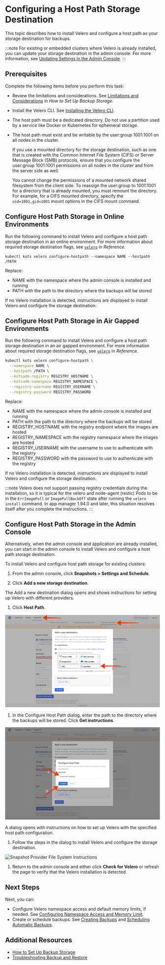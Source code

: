 # Configuring a Host Path Storage Destination

This topic describes how to install Velero and configure a host path as your storage destination for backups.  

:::note
For existing or embedded clusters where Velero is already installed, you can update your storage destination in the admin console. For more information, see [Updating Settings in the Admin Console](snapshots-updating-with-admin-console).
:::

## Prerequisites

Complete the following items before you perform this task:

* Review the limitations and considerations. See [Limitations and Considerations](snapshots-config-workflow#limitations-and-considerations) in _How to Set Up Backup Storage_.
* Install the Velero CLI. See [Installing the Velero CLI](snapshots-velero-cli-installing).
* The host path must be a dedicated directory. Do not use a partition used by a service like Docker or Kubernetes for ephemeral storage.
* The host path must exist and be writable by the user:group 1001:1001 on all nodes in the cluster.

   If you use a mounted directory for the storage destination, such as one that is created with the Common Internet File System (CIFS) or Server Message Block (SMB) protocols, ensure that you configure the user:group 1001:1001 permissions on all nodes in the cluster and from the server side as well.

   You cannot change the permissions of a mounted network shared filesystem from the client side. To reassign the user:group to 1001:1001 for a directory that is already mounted, you must remount the directory. For example, for a CIFS mounted directory, specify the `uid=1001,gid=1001` mount options in the CIFS mount command.

## Configure Host Path Storage in Online Environments

Run the following command to install Velero and configure a host path storage destination in an online environment. For more information about required storage destination flags, see [`velero`](/reference/kots-cli-velero-index) in _Reference_.

```
kubectl kots velero configure-hostpath --namespace NAME --hostpath /PATH
```

Replace:

- NAME with the namespace where the admin console is installed and running
- PATH with the path to the directory where the backups will be stored

If no Velero installation is detected, instructions are displayed to install Velero and configure the storage destination.

## Configure Host Path Storage in Air Gapped Environments

Run the following command to install Velero and configure a host path storage destination in an air gapped environment. For more information about required storage destination flags, see [`velero`](/reference/kots-cli-velero-index) in _Reference_.

```bash
kubectl kots velero configure-hostpath \
  --namespace NAME \
  --hostpath /PATH \
  --kotsadm-registry REGISTRY_HOSTNAME \
  --kotsadm-namespace REGISTRY_NAMESPACE \
  --registry-username REGISTRY_USERNAME \
  --registry-password REGISTRY_PASSWORD
```

Replace:

- NAME with the namespace where the admin console is installed and running
- PATH with the path to the directory where the backups will be stored
- REGISTRY_HOSTNAME with the registry endpoint where the images are hosted
- REGISTRY_NAMESPACE with the registry namespace where the images are hosted
- REGISTRY_USERNAME with the username to use to authenticate with the registry
- REGISTRY_PASSWORD with the password to use to authenticate with the registry

If no Velero installation is detected, instructions are displayed to install Velero and configure the storage destination.

:::note
Velero does not support passing registry credentials during the installation, so it is typical for the velero and node-agent (restic) Pods to be in the `ErrImagePull` or `ImagePullBackOff` state after running the `velero install` command. In app manager 1.94.0 and later, this situation resolves itself after you complete the instructions.
:::

## Configure Host Path Storage in the Admin Console

Alternatively, when the admin console and application are already installed, you can start in the admin console to install Velero and configure a host path storage destination.

To install Velero and configure host path storage for existing clusters:

1. From the admin console, click **Snapshots > Settings and Schedule**.

1. Click **Add a new storage destination**.

  The Add a new destination dialog opens and shows instructions for setting up Velero with different providers.

1. Click **Host Path**.

  ![Snapshot Provider Host Path](/images/snapshot-provider-hostpath.png)

1. In the Configure Host Path dialog, enter the path to the directory where the backups will be stored. Click **Get instructions**.

  ![Snapshot Provider Host Path Fields](/images/snapshot-provider-hostpath-field.png)

  A dialog opens with instructions on how to set up Velero with the specified host path configuration.

1. Follow the steps in the dialog to install Velero and configure the storage destination.

  ![Snapshot Provider File System Instructions](/images/snapshot-provider-hostpath-instructions.png)

1. Return to the admin console and either click **Check for Velero** or refresh the page to verify that the Velero installation is detected.


## Next Steps

Next, you can:

* Configure Velero namespace access and default memory limits, if needed. See [Configuring Namespace Access and Memory Limit](snapshots-velero-installing-config).
* Create or schedule backups. See [Creating Backups](snapshots-creating) and [Scheduling Automatic Backups](snapshots-scheduling).

## Additional Resources

* [How to Set Up Backup Storage](snapshots-understanding)
* [Troubleshooting Backup and Restore](snapshots-troubleshooting-backup-restore)
